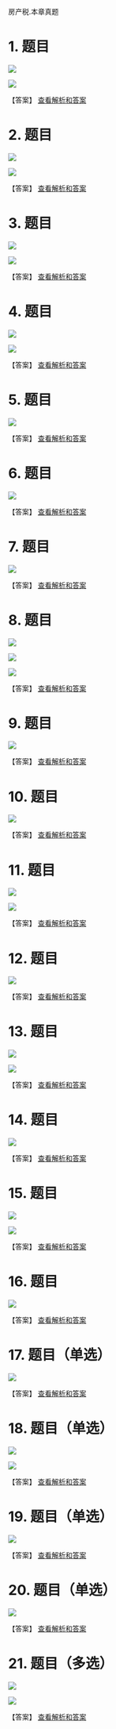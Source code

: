 房产税.本章真题

# 1. 题目

![](media/7d6b69deb264014c87592f6490db5f23.png)

![](media/9d4f6a38b1f868585d25c554b0f78cda.png)

【答案】
[查看解析和答案](media/118b79b5acee26cfe62d59715d883f27.png.md)
# 2. 题目

![](media/5d402814a07523df9bcb51d5936e46c0.png)

![](media/59838022e47d3415874b76a5e23152b0.png)

【答案】
[查看解析和答案](media/147117737d2bbb6f79be2a462cf2c1ac.png.md)
# 3. 题目

![](media/134cc94a8c2b2b4cdbcb301aa2c9939b.png)

![](media/8792a99c64cf6083c51d8126dccad141.png)

【答案】
[查看解析和答案](media/045c068f52a04b4ee9ee6ff9144f1360.png.md)
# 4. 题目

![](media/e79ae00250704892a65134b0f37700ad.png)

![](media/ff2ebf23c928632c3640400e03c43c4e.png)

【答案】
[查看解析和答案](media/6006773c2b8dff5257d41423c1e00e7f.png.md)
# 5. 题目

![](media/7a5510f9eddbef919353702b9d11062f.png)

【答案】
[查看解析和答案](media/9d7b2a7b4ac58934d7e460ac3329a0a2.png.md)
# 6. 题目

![](media/82c02b9bcc6e95d98c761e1f62466055.png)

【答案】
[查看解析和答案](media/db211d0329a19624679d48bb3a5826b1.png.md)
# 7. 题目

![](media/41d8e9e78272a44aac9251b2366d2172.png)

【答案】
[查看解析和答案](media/7b353242135f557936ed1398cdb0088f.png.md)
# 8. 题目

![](media/00dc9721184af641d4afc9fafed8bb23.png)

![](media/baa12eb02279043b48dd7ef5d46cf7ec.png)

![](media/00fe5748342c4f00276bddc9b11e1b8c.png)

【答案】
[查看解析和答案](media/9c1dfad67b43c0adb163376f36765e2d.png.md)
# 9. 题目

![](media/7357283f7ccceae8a3102940049231aa.png)

【答案】
[查看解析和答案](media/caff1c1e46ced087903c7fb9689c2507.png.md)
# 10. 题目

![](media/5b06b91b4d12ece2df54f4fba3bf23cd.png)

【答案】
[查看解析和答案](media/929788c93dcc6495cfc6f149a87f9203.png.md)
# 11. 题目

![](media/b1d314ab0db69916e7a0716e544baeea.png)

![](media/f30c66c833476e19a4ed592bacf45f16.png)

【答案】
[查看解析和答案](media/bccc11db3af329a507b927f3351a2408.png.md)
# 12. 题目

![](media/35f7a2aaa8334f4df46dd0d2b1a49c70.png)

【答案】
[查看解析和答案](media/8de24e4adfc21614417e639f5f9e53e0.png.md)
# 13. 题目

![](media/c897d662906f4122f888c4a3103d614c.png)

![](media/582762f239f07f190c53fc34443690e9.png)

【答案】
[查看解析和答案](media/daedc0789effdb88bfd58b344120a1b3.png.md)
# 14. 题目

![](media/1aad08ef26b09c056b70de7a80215f52.png)

【答案】
[查看解析和答案](media/125c53c4953af582685990fc0e311645.png.md)
# 15. 题目

![](media/8de19842107379549926d2a23403b2b9.png)

![](media/265107d4dd3dd01c71441a692de4b187.png)

【答案】
[查看解析和答案](media/01f92da22defec820c6720af08f912db.png.md)
# 16. 题目

![](media/6557c1f8ae6584a19ccc497d71c9021a.png)

【答案】
[查看解析和答案](media/497d571b2f28681bc19cb888c70f3d0c.png.md)
# 17. 题目（单选）

![](media/0569ddbf60401a0635ef08fe27e4fb46.png)

【答案】
[查看解析和答案](media/fd4ecb6df97be4206337697de898ebe3.png.md)
# 18. 题目（单选）

![](media/10c1dd32be8707ca656eb42da6ebc077.png)

![](media/01a965207ea3be124877c986ff11f953.png)

【答案】
[查看解析和答案](media/985f9282768c3d557b53409d74ad8378.png.md)
# 19. 题目（单选）

![](media/4cc6a3a60dea1f98a3bfbb5b3277692a.png)

【答案】
[查看解析和答案](media/33b36d9b75d420658177aeb6541e33a8.png.md)
# 20. 题目（单选）

![](media/83d18c8253698e16765d94892a537dc4.png)

【答案】
[查看解析和答案](media/92f5f71d5c7fb45d6da517b0a1487c4a.png.md)
# 21. 题目（多选）

![](media/244984fd9f68ab0e94736ef53c35b32b.png)

![](media/21e09b79dec17749818ae82f42bc79db.png)

【答案】
[查看解析和答案](media/6106e57442ee1f1a8c2f538061d0d7a5.png.md)


